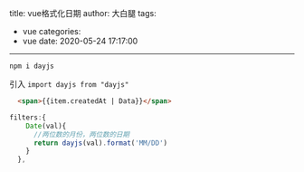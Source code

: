 title: vue格式化日期
author: 大白腿
tags:
  - vue
categories:
  - vue
date: 2020-05-24 17:17:00
---
 ``npm i dayjs``

引入 ``import dayjs from "dayjs"``
```html
  <span>{{item.createdAt | Data}}</span>
```
```js
filters:{
    Date(val){
      //两位数的月份，两位数的日期
      return dayjs(val).format('MM/DD')
    }
  },
 ```